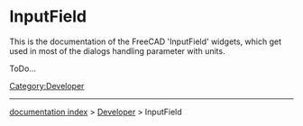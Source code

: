 # InputField
This is the documentation of the FreeCAD \'InputField\' widgets, which get used in most of the dialogs handling parameter with units.

ToDo\...

 

[Category:Developer](Category:Developer.md)

---
[documentation index](../README.md) > [Developer](Category:Developer.md) > InputField
